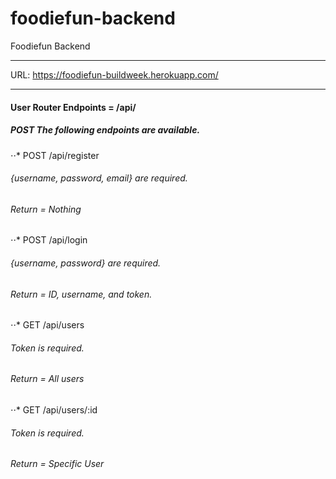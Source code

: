 # foodiefun-backend
Foodiefun Backend

***

URL: https://foodiefun-buildweek.herokuapp.com/

***

#### User Router Endpoints = /api/

##### POST The following endpoints are available.

⋅⋅* POST /api/register 
###### {username, password, email} are required. 
###### Return = Nothing 

⋅⋅* POST /api/login 
###### {username, password} are required. 
###### Return = ID, username, and token. 

⋅⋅* GET /api/users 
###### Token is required. 
###### Return = All users

⋅⋅* GET /api/users/:id
###### Token is required. 
###### Return = Specific User



